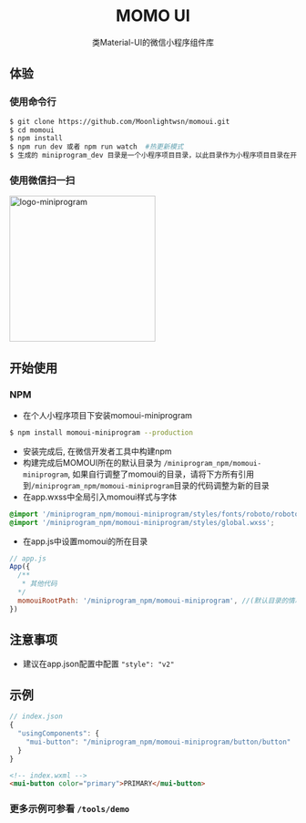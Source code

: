 
<h1 align="center">MOMO UI</h1>

<div align="center">
类Material-UI的微信小程序组件库
</div>

## 体验

### 使用命令行
```bash
$ git clone https://github.com/Moonlightwsn/momoui.git
$ cd momoui
$ npm install
$ npm run dev 或者 npm run watch  #热更新模式
$ 生成的 miniprogram_dev 目录是一个小程序项目目录，以此目录作为小程序项目目录在开发者工具中打开即可查看自定义组件被使用的效果
```

### 使用微信扫一扫
<img src="https://cdn.jsdelivr.net/npm/momoui-miniprogram@1.0.8/momoui.png" height="256px" width="256px" alt="logo-miniprogram" />


## 开始使用

### NPM

- 在个人小程序项目下安装momoui-miniprogram

```bash
$ npm install momoui-miniprogram --production
```

- 安装完成后, 在微信开发者工具中构建npm
- 构建完成后MOMOUI所在的默认目录为 `/miniprogram_npm/momoui-miniprogram`, 如果自行调整了momoui的目录，请将下方所有引用到`/miniprogram_npm/momoui-miniprogram`目录的代码调整为新的目录
- 在app.wxss中全局引入momoui样式与字体

```css
@import '/miniprogram_npm/momoui-miniprogram/styles/fonts/roboto/roboto.wxss';
@import '/miniprogram_npm/momoui-miniprogram/styles/global.wxss';
```

- 在app.js中设置momoui的所在目录 
```javascript
// app.js
App({
  /**
   * 其他代码
  */
  momouiRootPath: '/miniprogram_npm/momoui-miniprogram', //(默认目录的情况下可省略)
})
```

## 注意事项

- 建议在app.json配置中配置 `"style": "v2"`

## 示例

```js
// index.json
{
  "usingComponents": {
    "mui-button": "/miniprogram_npm/momoui-miniprogram/button/button"
  }
}
```

```html
<!-- index.wxml -->
<mui-button color="primary">PRIMARY</mui-button>
```

### 更多示例可参看 `/tools/demo`





